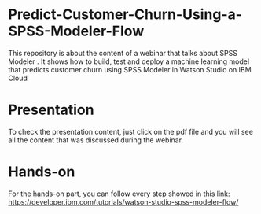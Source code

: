 # Predict-Customer-Churn-Using-a-SPSS-Modeler-Flow
This repository is about the content of a webinar that talks about SPSS Modeler . It shows how to build, test and deploy a machine learning model that predicts customer churn using SPSS Modeler in Watson Studio on IBM Cloud 

# Presentation
To check the presentation content, just click on the pdf file and you will see all the content that was discussed during the webinar.

# Hands-on
For the hands-on part, you can follow every step showed in this link: https://developer.ibm.com/tutorials/watson-studio-spss-modeler-flow/
